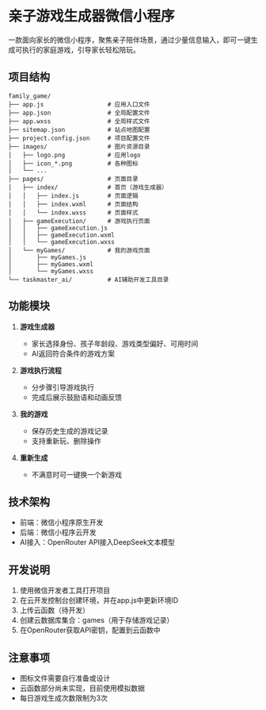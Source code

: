 # 亲子游戏生成器微信小程序

一款面向家长的微信小程序，聚焦亲子陪伴场景，通过少量信息输入，即可一键生成可执行的家庭游戏，引导家长轻松陪玩。

## 项目结构

```
family_game/
├── app.js                  # 应用入口文件
├── app.json                # 全局配置文件
├── app.wxss                # 全局样式文件
├── sitemap.json            # 站点地图配置
├── project.config.json     # 项目配置文件
├── images/                 # 图片资源目录
│   ├── logo.png            # 应用logo
│   ├── icon_*.png          # 各种图标
│   └── ...
├── pages/                  # 页面目录
│   ├── index/              # 首页（游戏生成器）
│   │   ├── index.js        # 页面逻辑
│   │   ├── index.wxml      # 页面结构
│   │   └── index.wxss      # 页面样式
│   ├── gameExecution/      # 游戏执行页面
│   │   ├── gameExecution.js
│   │   ├── gameExecution.wxml
│   │   └── gameExecution.wxss
│   └── myGames/            # 我的游戏页面
│       ├── myGames.js
│       ├── myGames.wxml
│       └── myGames.wxss
└── taskmaster_ai/          # AI辅助开发工具目录
```

## 功能模块

1. **游戏生成器**
   - 家长选择身份、孩子年龄段、游戏类型偏好、可用时间
   - AI返回符合条件的游戏方案

2. **游戏执行流程**
   - 分步骤引导游戏执行
   - 完成后展示鼓励语和动画反馈

3. **我的游戏**
   - 保存历史生成的游戏记录
   - 支持重新玩、删除操作

4. **重新生成**
   - 不满意时可一键换一个新游戏

## 技术架构

- 前端：微信小程序原生开发
- 后端：微信小程序云开发
- AI接入：OpenRouter API接入DeepSeek文本模型

## 开发说明

1. 使用微信开发者工具打开项目
2. 在云开发控制台创建环境，并在app.js中更新环境ID
3. 上传云函数（待开发）
4. 创建云数据库集合：games（用于存储游戏记录）
5. 在OpenRouter获取API密钥，配置到云函数中

## 注意事项

- 图标文件需要自行准备或设计
- 云函数部分尚未实现，目前使用模拟数据
- 每日游戏生成次数限制为3次 